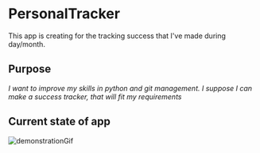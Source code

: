 # PersonalTracker
This app is creating for the tracking success that I've made during day/month. 

## Purpose
*I want to improve my skills in python and git management. I suppose I can make a success tracker, that will fit my requirements*

## Current state of app

![demonstrationGif](https://user-images.githubusercontent.com/97360745/222720654-ee362276-1dd6-4478-8ddc-3becd039a4f5.gif)

